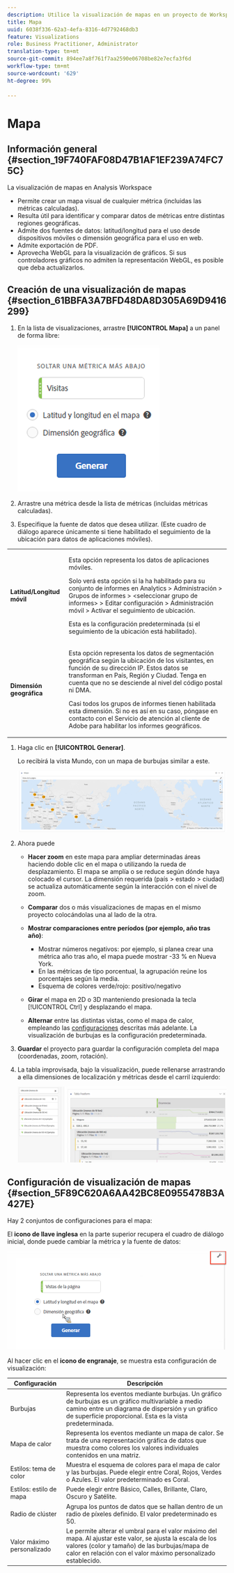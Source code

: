 ```yaml
---
description: Utilice la visualización de mapas en un proyecto de Workspace.
title: Mapa
uuid: 6038f336-62a3-4efa-8316-4d7792468db3
feature: Visualizations
role: Business Practitioner, Administrator
translation-type: tm+mt
source-git-commit: 894ee7a8f761f7aa2590e06708be82e7ecfa3f6d
workflow-type: tm+mt
source-wordcount: '629'
ht-degree: 99%

---
```



# Mapa

## Información general {#section_19F740FAF08D47B1AF1EF239A74FC75C}

La visualización de mapas en Analysis Workspace

* Permite crear un mapa visual de cualquier métrica (incluidas las métricas calculadas).
* Resulta útil para identificar y comparar datos de métricas entre distintas regiones geográficas.
* Admite dos fuentes de datos: latitud/longitud para el uso desde dispositivos móviles o dimensión geográfica para el uso en web.
* Admite exportación de PDF.
* Aprovecha WebGL para la visualización de gráficos. Si sus controladores gráficos no admiten la representación WebGL, es posible que deba actualizarlos.

## Creación de una visualización de mapas {#section_61BBFA3A7BFD48DA8D305A69D9416299}

1. En la lista de visualizaciones, arrastre **[!UICONTROL Mapa]** a un panel de forma libre:

   ![](assets/map-viz1.png)

1. Arrastre una métrica desde la lista de métricas (incluidas métricas calculadas).
1. Especifique la fuente de datos que desea utilizar. (Este cuadro de diálogo aparece únicamente si tiene habilitado el seguimiento de la ubicación para datos de aplicaciones móviles).

<table id="table_CD54B433464B4282A7524FB187016C47"> 
 <tbody> 
  <tr> 
   <td colname="col1"> <p><b>Latitud/Longitud móvil</b> </p> </td> 
   <td colname="col2"> <p>Esta opción representa los datos de aplicaciones móviles. </p> <p>Solo verá esta opción si la ha habilitado para su conjunto de informes en <span class="ignoretag"> <span class="uicontrol"> Analytics </span> &gt; <span class="uicontrol"> Administración </span> &gt; <span class="uicontrol"> Grupos de informes </span> &gt; <span class="uicontrol"> &lt;seleccionar grupo de informes&gt; </span> &gt; <span class="uicontrol"> Editar configuración </span> &gt; <span class="uicontrol"> Administración móvil </span> &gt; <span class="uicontrol"> Activar el seguimiento de ubicación</span></span>. </p> <p>Esta es la configuración predeterminada (si el seguimiento de la ubicación está habilitado). </p> </td> 
  </tr> 
  <tr> 
   <td colname="col1"> <p><b>Dimensión geográfica</b> </p> </td> 
   <td colname="col2"> <p>Esta opción representa los datos de segmentación geográfica según la ubicación de los visitantes, en función de su dirección IP. Estos datos se transforman en País, Región y Ciudad. Tenga en cuenta que no se desciende al nivel del código postal ni DMA. </p> <p>Casi todos los grupos de informes tienen habilitada esta dimensión. Si no es así en su caso, póngase en contacto con el Servicio de atención al cliente de Adobe para habilitar los informes geográficos. </p> </td> 
  </tr> 
 </tbody> 
</table>

1. Haga clic en **[!UICONTROL Generar]**.

   Lo recibirá la vista Mundo, con un mapa de burbujas similar a este.

   ![](assets/bubble-world-view.png)

1. Ahora puede

   * **Hacer zoom** en este mapa para ampliar determinadas áreas haciendo doble clic en el mapa o utilizando la rueda de desplazamiento. El mapa se amplía o se reduce según dónde haya colocado el cursor. La dimensión requerida (país > estado > ciudad) se actualiza automáticamente según la interacción con el nivel de zoom.
   * **Comparar** dos o más visualizaciones de mapas en el mismo proyecto colocándolas una al lado de la otra.
   * **Mostrar comparaciones entre períodos (por ejemplo, año tras año)**:

      * Mostrar números negativos: por ejemplo, si planea crear una métrica año tras año, el mapa puede mostrar -33 % en Nueva York.
      * En las métricas de tipo porcentual, la agrupación reúne los porcentajes según la media.
      * Esquema de colores verde/rojo: positivo/negativo
   * **Girar** el mapa en 2D o 3D manteniendo presionada la tecla [!UICONTROL Ctrl] y desplazando el mapa.

   * **Alternar** entre las distintas vistas, como el mapa de calor, empleando las [configuraciones](/help/analyze/analysis-workspace/visualizations/map-visualization.md#section_5F89C620A6AA42BC8E0955478B3A427E) descritas más adelante. La visualización de burbujas es la configuración predeterminada.


1. **Guardar** el proyecto para guardar la configuración completa del mapa (coordenadas, zoom, rotación).
1. La tabla improvisada, bajo la visualización, puede rellenarse arrastrando a ella dimensiones de localización y métricas desde el carril izquierdo:

   ![](assets/location-dimensions.png)

## Configuración de visualización de mapas {#section_5F89C620A6AA42BC8E0955478B3A427E}

Hay 2 conjuntos de configuraciones para el mapa:

El **icono de llave inglesa** en la parte superior recupera el cuadro de diálogo inicial, donde puede cambiar la métrica y la fuente de datos:

![](assets/map-wrench.png)

Al hacer clic en el **icono de engranaje**, se muestra esta configuración de visualización:

| Configuración | Descripción |
|--- |--- |
| Burbujas | Representa los eventos mediante burbujas. Un gráfico de burbujas es un gráfico multivariable a medio camino entre un diagrama de dispersión y un gráfico de superficie proporcional. Esta es la vista predeterminada. |
| Mapa de calor | Representa los eventos mediante un mapa de calor. Se trata de una representación gráfica de datos que muestra como colores los valores individuales contenidos en una matriz. |
| Estilos: tema de color | Muestra el esquema de colores para el mapa de calor y las burbujas. Puede elegir entre Coral, Rojos, Verdes o Azules. El valor predeterminado es Coral. |
| Estilos: estilo de mapa | Puede elegir entre Básico, Calles, Brillante, Claro, Oscuro y Satélite. |
| Radio de clúster | Agrupa los puntos de datos que se hallan dentro de un radio de píxeles definido. El valor predeterminado es 50. |
| Valor máximo personalizado | Le permite alterar el umbral para el valor máximo del mapa. Al ajustar este valor, se ajusta la escala de los valores (color y tamaño) de las burbujas/mapa de calor en relación con el valor máximo personalizado establecido. |
